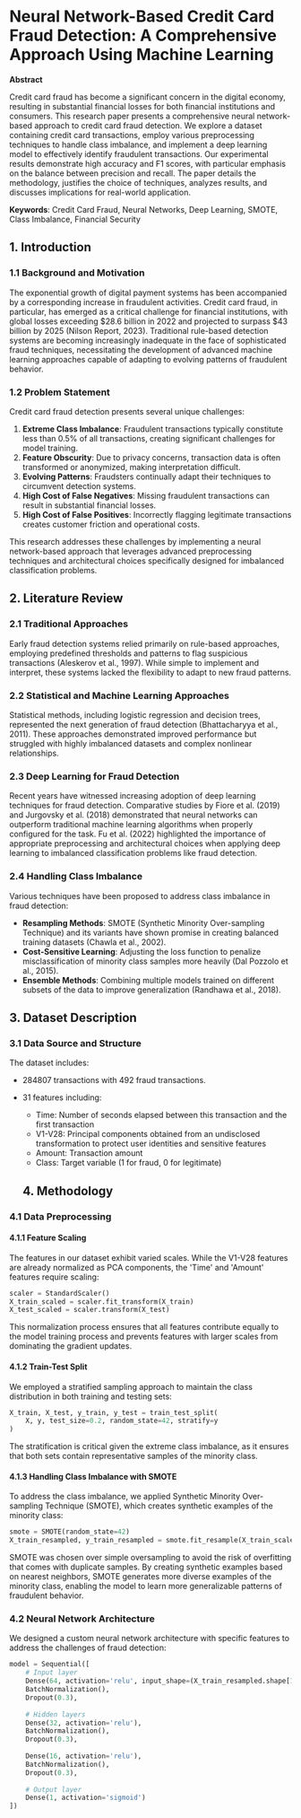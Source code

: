 # Neural Network-Based Credit Card Fraud Detection: A Comprehensive Approach Using Machine Learning

**Abstract**

Credit card fraud has become a significant concern in the digital economy, resulting in substantial financial losses for both financial institutions and consumers. This research paper presents a comprehensive neural network-based approach to credit card fraud detection. We explore a dataset containing credit card transactions, employ various preprocessing techniques to handle class imbalance, and implement a deep learning model to effectively identify fraudulent transactions. Our experimental results demonstrate high accuracy and F1 scores, with particular emphasis on the balance between precision and recall. The paper details the methodology, justifies the choice of techniques, analyzes results, and discusses implications for real-world application.

**Keywords**: Credit Card Fraud, Neural Networks, Deep Learning, SMOTE, Class Imbalance, Financial Security

## 1. Introduction

### 1.1 Background and Motivation

The exponential growth of digital payment systems has been accompanied by a corresponding increase in fraudulent activities. Credit card fraud, in particular, has emerged as a critical challenge for financial institutions, with global losses exceeding $28.6 billion in 2022 and projected to surpass $43 billion by 2025 (Nilson Report, 2023). Traditional rule-based detection systems are becoming increasingly inadequate in the face of sophisticated fraud techniques, necessitating the development of advanced machine learning approaches capable of adapting to evolving patterns of fraudulent behavior.

### 1.2 Problem Statement

Credit card fraud detection presents several unique challenges:

1. **Extreme Class Imbalance**: Fraudulent transactions typically constitute less than 0.5% of all transactions, creating significant challenges for model training.
2. **Feature Obscurity**: Due to privacy concerns, transaction data is often transformed or anonymized, making interpretation difficult.
3. **Evolving Patterns**: Fraudsters continually adapt their techniques to circumvent detection systems.
4. **High Cost of False Negatives**: Missing fraudulent transactions can result in substantial financial losses.
5. **High Cost of False Positives**: Incorrectly flagging legitimate transactions creates customer friction and operational costs.

This research addresses these challenges by implementing a neural network-based approach that leverages advanced preprocessing techniques and architectural choices specifically designed for imbalanced classification problems.

## 2. Literature Review

### 2.1 Traditional Approaches

Early fraud detection systems relied primarily on rule-based approaches, employing predefined thresholds and patterns to flag suspicious transactions (Aleskerov et al., 1997). While simple to implement and interpret, these systems lacked the flexibility to adapt to new fraud patterns.

### 2.2 Statistical and Machine Learning Approaches

Statistical methods, including logistic regression and decision trees, represented the next generation of fraud detection (Bhattacharyya et al., 2011). These approaches demonstrated improved performance but struggled with highly imbalanced datasets and complex nonlinear relationships.

### 2.3 Deep Learning for Fraud Detection

Recent years have witnessed increasing adoption of deep learning techniques for fraud detection. Comparative studies by Fiore et al. (2019) and Jurgovsky et al. (2018) demonstrated that neural networks can outperform traditional machine learning algorithms when properly configured for the task. Fu et al. (2022) highlighted the importance of appropriate preprocessing and architectural choices when applying deep learning to imbalanced classification problems like fraud detection.

### 2.4 Handling Class Imbalance

Various techniques have been proposed to address class imbalance in fraud detection:

- **Resampling Methods**: SMOTE (Synthetic Minority Over-sampling Technique) and its variants have shown promise in creating balanced training datasets (Chawla et al., 2002).
- **Cost-Sensitive Learning**: Adjusting the loss function to penalize misclassification of minority class samples more heavily (Dal Pozzolo et al., 2015).
- **Ensemble Methods**: Combining multiple models trained on different subsets of the data to improve generalization (Randhawa et al., 2018).

## 3. Dataset Description

### 3.1 Data Source and Structure

The dataset includes:

- 284807 transactions with 492 fraud transactions.
- 31 features including:
  - Time: Number of seconds elapsed between this transaction and the first transaction
  - V1-V28: Principal components obtained from an undisclosed transformation to protect user identities and sensitive features
  - Amount: Transaction amount
  - Class: Target variable (1 for fraud, 0 for legitimate)

  ## 4. Methodology

### 4.1 Data Preprocessing

#### 4.1.1 Feature Scaling

The features in our dataset exhibit varied scales. While the V1-V28 features are already normalized as PCA components, the 'Time' and 'Amount' features require scaling:

```python
scaler = StandardScaler()
X_train_scaled = scaler.fit_transform(X_train)
X_test_scaled = scaler.transform(X_test)
```

This normalization process ensures that all features contribute equally to the model training process and prevents features with larger scales from dominating the gradient updates.

#### 4.1.2 Train-Test Split

We employed a stratified sampling approach to maintain the class distribution in both training and testing sets:

```python
X_train, X_test, y_train, y_test = train_test_split(
    X, y, test_size=0.2, random_state=42, stratify=y
)
```

The stratification is critical given the extreme class imbalance, as it ensures that both sets contain representative samples of the minority class.

#### 4.1.3 Handling Class Imbalance with SMOTE

To address the class imbalance, we applied Synthetic Minority Over-sampling Technique (SMOTE), which creates synthetic examples of the minority class:

```python
smote = SMOTE(random_state=42)
X_train_resampled, y_train_resampled = smote.fit_resample(X_train_scaled, y_train)
```

SMOTE was chosen over simple oversampling to avoid the risk of overfitting that comes with duplicate samples. By creating synthetic examples based on nearest neighbors, SMOTE generates more diverse examples of the minority class, enabling the model to learn more generalizable patterns of fraudulent behavior.

### 4.2 Neural Network Architecture

We designed a custom neural network architecture with specific features to address the challenges of fraud detection:

```python
model = Sequential([
    # Input layer
    Dense(64, activation='relu', input_shape=(X_train_resampled.shape[1],)),
    BatchNormalization(),
    Dropout(0.3),
    
    # Hidden layers
    Dense(32, activation='relu'),
    BatchNormalization(),
    Dropout(0.3),
    
    Dense(16, activation='relu'),
    BatchNormalization(),
    Dropout(0.3),
    
    # Output layer
    Dense(1, activation='sigmoid')
])
```








